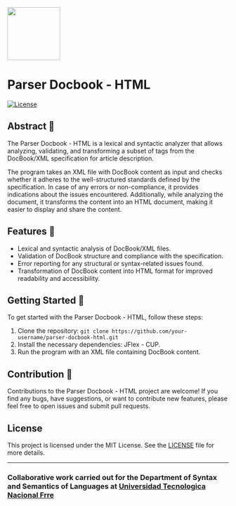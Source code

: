 <img src="https://upload.wikimedia.org/wikipedia/commons/6/67/UTN_logo.jpg" width="120" /> 

# Parser Docbook - HTML 

[![License](https://img.shields.io/badge/license-MIT-blue.svg)](LICENSE)

## Abstract 📜

The Parser Docbook - HTML is a lexical and syntactic analyzer that allows analyzing, validating, and transforming a subset of tags from the DocBook/XML specification for article description.

The program takes an XML file with DocBook content as input and checks whether it adheres to the well-structured standards defined by the specification. In case of any errors or non-compliance, it provides indications about the issues encountered. Additionally, while analyzing the document, it transforms the content into an HTML document, making it easier to display and share the content.

## Features 🔋

- Lexical and syntactic analysis of DocBook/XML files.
- Validation of DocBook structure and compliance with the specification.
- Error reporting for any structural or syntax-related issues found.
- Transformation of DocBook content into HTML format for improved readability and accessibility.

## Getting Started 🧩

To get started with the Parser Docbook - HTML, follow these steps:

1. Clone the repository: `git clone https://github.com/your-username/parser-docbook-html.git`
2. Install the necessary dependencies: JFlex - CUP.
3. Run the program with an XML file containing DocBook content.

## Contribution 🎫

Contributions to the Parser Docbook - HTML project are welcome! If you find any bugs, have suggestions, or want to contribute new features, please feel free to open issues and submit pull requests.

## License

This project is licensed under the MIT License. See the [LICENSE](LICENSE) file for more details.

---

### Collaborative work carried out for the Department of Syntax and Semantics of Languages at [Universidad Tecnologica Nacional Frre](https://www.frre.utn.edu.ar/)

